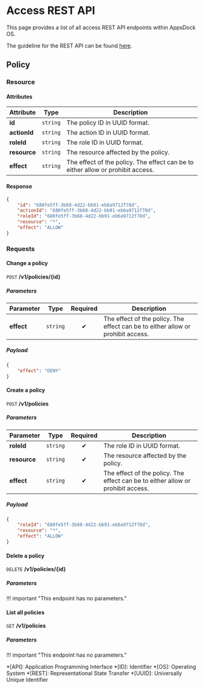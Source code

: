 # Access REST API

This page provides a list of all access REST API endpoints within AppsDock OS.

The guideline for the REST API can be found [here](../../../gettingstarted/guidelines/rest-api).

## Policy

### Resource

#### Attributes

| Attribute | Type | Description
| --------- | ---- | -----------
| **id** | `string` | The policy ID in UUID format.
| **actionId** | `string` | The action ID in UUID format.
| **roleId** | `string` | The role ID in UUID format.
| **resource** | `string` | The resource affected by the policy.
| **effect** | `string` | The effect of the policy. The effect can be to either allow or prohibit access.

#### Response

~~~json
{
    "id": "680fe5ff-3b68-4d22-bb91-eb6a9712f78d",
    "actionId": "680fe5ff-3b68-4d22-bb91-eb6a9712f78d",
    "roleId": "680fe5ff-3b68-4d22-bb91-eb6a9712f78d",
    "resource": "*",
    "effect": "ALLOW"
}
~~~

### Requests

#### Change a policy

`POST` **/v1/policies/{id}**

##### Parameters

| Parameter | Type | Required | Description
| --------- | ---- | :------: | -----------
| **effect** | `string` | ✔ | The effect of the policy. The effect can be to either allow or prohibit access.

##### Payload

~~~json
{
    "effect": "DENY"
}
~~~

#### Create a policy

`POST` **/v1/policies**

##### Parameters

| Parameter | Type | Required | Description
| --------- | ---- | :------: | -----------
| **roleId** | `string` | ✔ | The role ID in UUID format.
| **resource** | `string` | ✔ | The resource affected by the policy.
| **effect** | `string` | ✔ | The effect of the policy. The effect can be to either allow or prohibit access.

##### Payload

~~~json
{
    "roleId": "680fe5ff-3b68-4d22-bb91-eb6a9712f78d",
    "resource": "*",
    "effect": "ALLOW"
}
~~~

#### Delete a policy

`DELETE` **/v1/policies/{id}**

##### Parameters

!!! important "This endpoint has no parameters."

#### List all policies

`GET` **/v1/policies**

##### Parameters

!!! important "This endpoint has no parameters."


*[API]: Application Programming Interface
*[ID]: Identifier
*[OS]: Operating System
*[REST]: Representational State Transfer
*[UUID]: Universally Unique Identifier
